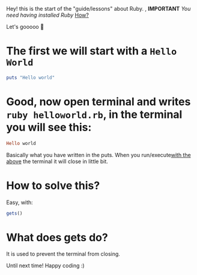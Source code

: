 Hey! this is the start of the "guide/lessons" about Ruby. , **IMPORTANT** _You need having installed Ruby_ [How?](https://www.youtube.com/watch?v=OzijLscV3BQ)

Let's gooooo 👀

# The first we will start with a ``Hello World``
```rb
puts "Hello world"
```
# Good, now open terminal and writes ```ruby helloworld.rb```, in the terminal you will see this:
```rb
Hello world
``` 
Basically what you have written in the puts. When you run/execute[with the above](https://github.com/iigalaxy/lessons-about-ruby/blob/main/introduction/helloworld-about.md#good-now-open-terminal-and-writes-ruby-helloworldrb-in-the-terminal-you-will-see-this) the terminal it will close in little bit.

# How to solve this?
Easy, with:
```rb 
gets()
```
# What does gets do?
It is used to prevent the terminal from closing.

Until next time!
Happy coding :)
